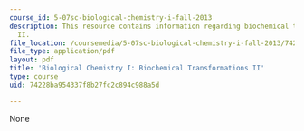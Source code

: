 ```yaml
---
course_id: 5-07sc-biological-chemistry-i-fall-2013
description: This resource contains information regarding biochemical transformations
  II.
file_location: /coursemedia/5-07sc-biological-chemistry-i-fall-2013/74228ba954337f8b27fc2c894c988a5d_MIT5_07SCF13_Lec10.pdf
file_type: application/pdf
layout: pdf
title: 'Biological Chemistry I: Biochemical Transformations II'
type: course
uid: 74228ba954337f8b27fc2c894c988a5d

---
```

None